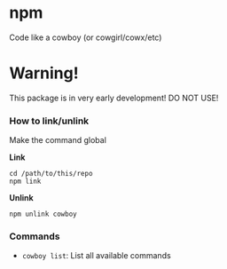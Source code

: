 # npm
Code like a cowboy (or cowgirl/cowx/etc)

# Warning!
This package is in very early development! DO NOT USE!

### How to link/unlink
Make the command global

**Link**
```
cd /path/to/this/repo
npm link
```

**Unlink**
```
npm unlink cowboy
```

### Commands
- `cowboy list`: List all available commands
